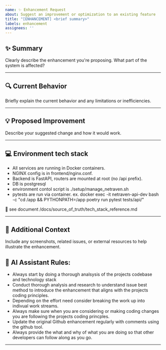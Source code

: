 ```yaml
---
name: ✨ Enhancement Request
about: Suggest an improvement or optimization to an existing feature
title: "[ENHANCEMENT] <brief summary>"
labels: enhancement
assignees: ''
---
```


## ✨ Summary

Clearly describe the enhancement you're proposing. What part of the system is affected?

---

## 🔍 Current Behavior

Briefly explain the current behavior and any limitations or inefficiencies.

---

## 💡 Proposed Improvement

Describe your suggested change and how it would work.

---

## 💻 Environment tech stack

- All services are running in Docker containers.
- NGINX config is in frontend/nginx.conf.
- Backend is FastAPI, routers are mounted at root (no /api prefix).
- DB is postgresql
- environment contol script is ./setup/manage_netraven.sh
- pytests are run via container. ex. docker exec -it netraven-api-dev bash -c "cd /app && PYTHONPATH=/app poetry run pytest tests/api/"

📝 see document /docs/source_of_truth/tech_stack_reference.md

---


## 📎 Additional Context

Include any screenshots, related issues, or external resources to help illustrate the enhancement.

## 🤖 AI Assistant Rules:

- Always start by doing a thorough analsysis of the projects codebase and technology stack
- Conduct thorough analysis and research to understand issue best method to introduce the enhancement that aligns with the projects coding principles.
- Depending on the effort need consider breaking the work up into indivual work streams.
- Always make sure when you are considering or making coding changes you are following the projects coding princples.
- Update the original Github enhancement regularly with comments using the github tool.
- Always provide the what and why of what you are doing so that other developers can follow along as you go.

---

